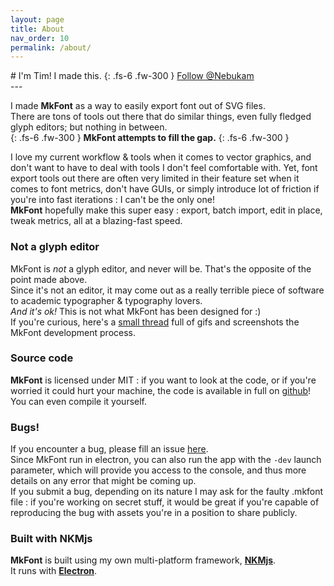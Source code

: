 ```yaml
---
layout: page
title: About
nav_order: 10
permalink: /about/
---
```

<div class="product-header" style="--img:url('/assets/images/placeholder.jpg');"><div class="infos" markdown="1">
# I'm Tim!
I made this.
{: .fs-6 .fw-300 } 
<a class="github-button" href="https://github.com/Nebukam" data-color-scheme="no-preference: dark_dimmed; light: dark_dimmed; dark: dark_dimmed;" data-size="large" aria-label="Follow @Nebukam on GitHub">Follow @Nebukam</a>
</div></div>
---

I made **MkFont** as a way to easily export font out of SVG files.  
There are tons of tools out there that do similar things, even fully fledged glyph editors; but nothing in between.  
{: .fs-6 .fw-300 }
**MkFont attempts to fill the gap.**
{: .fs-6 .fw-300 }

I love my current workflow & tools when it comes to vector graphics, and don't want to have to deal with tools I don't feel comfortable with. Yet, font export tools out there are often very limited in their feature set when it comes to font metrics, don't have GUIs, or simply introduce lot of friction if you're into fast iterations : I can't be the only one!  
**MkFont** hopefully make this super easy : export, batch import, edit in place, tweak metrics, all at a blazing-fast speed.  

### Not a glyph editor
MkFont is *not* a glyph editor, and never will be. That's the opposite of the point made above.  
Since it's not an editor, it may come out as a really terrible piece of software to academic typographer & typography lovers.  
*And it's ok!* This is not what MkFont has been designed for :)  
If you're curious, here's a [small thread](https://twitter.com/nebukam/status/1493683647274229765) full of gifs and screenshots the MkFont development process.

### Source code
**MkFont** is licensed under MIT : if you want to look at the code, or if you're worried it could hurt your machine, the code is available in full on [github](https://github.com/Nebukam/mkfont)! You can even compile it yourself.

### Bugs!
If you encounter a bug, please fill an issue [here](https://github.com/Nebukam/mkfont/issues).  
Since MkFont run in electron, you can also run the app with the `-dev` launch parameter, which will provide you access to the console, and thus more details on any error that might be coming up.  
If you submit a bug, depending on its nature I may ask for the faulty .mkfont file : if you're working on secret stuff, it would be great if you're capable of reproducing the bug with assets you're in a position to share publicly.


### Built with NKMjs
**MkFont** is built using my own multi-platform framework, [**NKMjs**](https://github.com/Nebukam/nkmjs).  
It runs with [**Electron**](https://www.electronjs.org/).